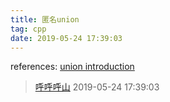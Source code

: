 ```yaml
---
title: 匿名union
tag: cpp
date: 2019-05-24 17:39:03
---
```


references:
[union introduction](http://northstar-www.dartmouth.edu/doc/ibmcxx/en_US/doc/language/ref/rucldun.htm)

> [呼呼呼山](http://code4fun.me)
> 2019-05-24 17:39:03
